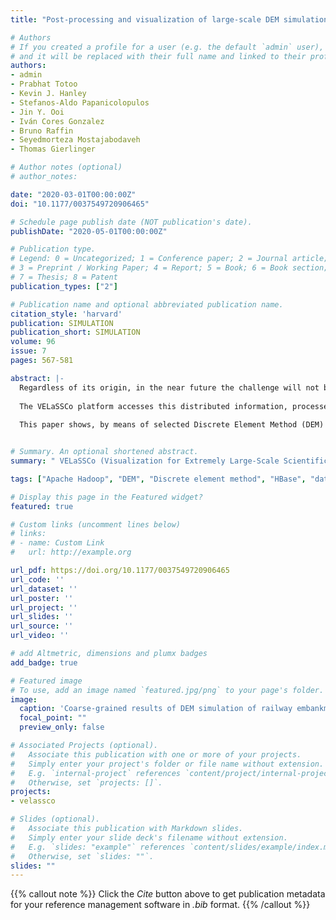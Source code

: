 ```yaml
---
title: "Post-processing and visualization of large-scale DEM simulation data with the open-source VELaSSCo platform"

# Authors
# If you created a profile for a user (e.g. the default `admin` user), write the username (folder name) here 
# and it will be replaced with their full name and linked to their profile.
authors:
- admin
- Prabhat Totoo
- Kevin J. Hanley
- Stefanos-Aldo Papanicolopulos
- Jin Y. Ooi
- Iván Cores Gonzalez
- Bruno Raffin
- Seyedmorteza Mostajabodaveh
- Thomas Gierlinger 

# Author notes (optional)
# author_notes:

date: "2020-03-01T00:00:00Z"
doi: "10.1177/0037549720906465"

# Schedule page publish date (NOT publication's date).
publishDate: "2020-05-01T00:00:00Z"

# Publication type.
# Legend: 0 = Uncategorized; 1 = Conference paper; 2 = Journal article;
# 3 = Preprint / Working Paper; 4 = Report; 5 = Book; 6 = Book section;
# 7 = Thesis; 8 = Patent
publication_types: ["2"]

# Publication name and optional abbreviated publication name.
citation_style: 'harvard'
publication: SIMULATION
publication_short: SIMULATION
volume: 96
issue: 7
pages: 567-581

abstract: |-
  Regardless of its origin, in the near future the challenge will not be how to generate data, but rather how to manage big and highly distributed data to make it more easily handled and more accessible by users on their personal devices. VELaSSCo (Visualization for Extremely Large-Scale Scientific Computing) is a platform developed to provide new visual analysis methods for large-scale simulations serving the petabyte era. The platform adopts Big Data tools/architectures to enable in-situ processing for analytics of engineering and scientific data and hardware-accelerated interactive visualization. In large-scale simulations, the domain is partitioned across several thousand nodes, and the data (mesh and results) are stored on those nodes in a distributed manner. 
  
  The VELaSSCo platform accesses this distributed information, processes the raw data, and returns the results to the users for local visualization by their specific visualization clients and tools. The global goal of VELaSSCo is to provide Big Data tools for the engineering and scientific community, in order to better manipulate simulations with billions of distributed records. The ability to easily handle large amounts of data will also enable larger, higher resolution simulations, which will allow the scientific and engineering communities to garner new knowledge from simulations previously considered too large to handle. 
  
  This paper shows, by means of selected Discrete Element Method (DEM) simulation use cases, that the VELaSSCo platform facilitates distributed post-processing and visualization of large engineering datasets.


# Summary. An optional shortened abstract.
summary: " VELaSSCo (Visualization for Extremely Large-Scale Scientific Computing) is a platform developed to provide new visual analysis methods for large-scale simulations serving the petabyte era. The platform adopts Big Data tools/architectures to enable in-situ processing for analytics of engineering and scientific data and hardware-accelerated interactive visualization."

tags: ["Apache Hadoop", "DEM", "Discrete element method", "HBase", "data analytics", "discrete-to-continuum", "visualization"]

# Display this page in the Featured widget?
featured: true

# Custom links (uncomment lines below)
# links:
# - name: Custom Link
#   url: http://example.org

url_pdf: https://doi.org/10.1177/0037549720906465
url_code: ''
url_dataset: ''
url_poster: ''
url_project: ''
url_slides: ''
url_source: ''
url_video: ''

# add Altmetric, dimensions and plumx badges
add_badge: true

# Featured image
# To use, add an image named `featured.jpg/png` to your page's folder. 
image:
  caption: 'Coarse-grained results of DEM simulation of railway embankment'
  focal_point: ""
  preview_only: false

# Associated Projects (optional).
#   Associate this publication with one or more of your projects.
#   Simply enter your project's folder or file name without extension.
#   E.g. `internal-project` references `content/project/internal-project/index.md`.
#   Otherwise, set `projects: []`.
projects:
- velassco

# Slides (optional).
#   Associate this publication with Markdown slides.
#   Simply enter your slide deck's filename without extension.
#   E.g. `slides: "example"` references `content/slides/example/index.md`.
#   Otherwise, set `slides: ""`.
slides: ""
---
```


{{% callout note %}}
Click the *Cite* button above to get publication metadata for your reference management software in *.bib* format.
{{% /callout %}}
